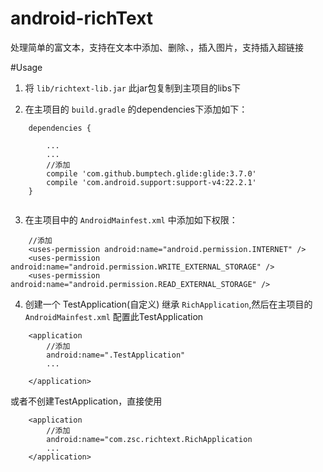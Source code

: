 # android-richText
处理简单的富文本，支持在文本中添加、删除、，插入图片，支持插入超链接

#Usage
1. 将 ```lib/richtext-lib.jar``` 此jar包复制到主项目的libs下

2. 在主项目的 ```build.gradle``` 的dependencies下添加如下：
```
    dependencies {
    
        ...
        ...
        //添加
        compile 'com.github.bumptech.glide:glide:3.7.0'
        compile 'com.android.support:support-v4:22.2.1'
    }
    
```
3. 在主项目中的 `AndroidMainfest.xml` 中添加如下权限：
```
    //添加
    <uses-permission android:name="android.permission.INTERNET" />
    <uses-permission android:name="android.permission.WRITE_EXTERNAL_STORAGE" />
    <uses-permission android:name="android.permission.READ_EXTERNAL_STORAGE" />
```

4. 创建一个 TestApplication(自定义)  继承 `RichApplication`,然后在主项目的 `AndroidMainfest.xml` 配置此TestApplication

```
    <application
        //添加
        android:name=".TestApplication"
        ...

    </application>
```
或者不创建TestApplication，直接使用 

```
    <application
        //添加
        android:name="com.zsc.richtext.RichApplication
        ...
    </application>
```
